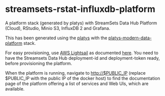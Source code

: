 # streamsets-rstat-influxdb-platform

A platform stack (generated by platys) with StreamSets Data Hub Platform (Cloud), RStudio, Minio S3, InfluxDB 2 and Grafana.

This has been generated using the [platys](http://github.com/trivadispf/platys) with the [platys-modern-data-platform](https://github.com/TrivadisPF/platys-modern-data-platform) stack. 

For easy provisioning, use [AWS Lightsail](https://aws.amazon.com/lightsail/) as documented [here](Lightsail.md). You need to have the Streamsets Data Hub deployment-id and deployment-token ready, before provisioning the platform.

When the platform is running, navigate to <http://$PUBLIC_IP> (replace $PUBLIC_IP with the public IP of the docker host) to find the documentation page of the platform offering a list of services and Web UIs, which are available.
